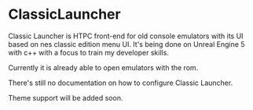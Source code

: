 # ClassicLauncher
Classic Launcher is HTPC front-end for old console emulators with its UI based on nes classic edition menu UI. It's being done on Unreal Engine 5 with c++ with a focus to train my developer skills.

Currently it is already able to open emulators with the rom.

There's still no documentation on how to configure Classic Launcher.

Theme support will be added soon.
